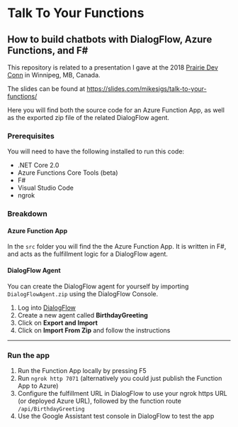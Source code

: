 # Talk To Your Functions

## How to build chatbots with DialogFlow, Azure Functions, and F#


This repository is related to a presentation I gave at the 2018 [Prairie Dev Conn](https://www.prairiedevconn/) in Winnipeg, MB, Canada.

The slides can be found at <https://slides.com/mikesigs/talk-to-your-functions/>

Here you will find both the source code for an Azure Function App, as well as the exported zip file of the related DialogFlow agent.

### Prerequisites

You will need to have the following installed to run this code:

- .NET Core 2.0
- Azure Functions Core Tools (beta)
- F#
- Visual Studio Code
- ngrok

### Breakdown

#### Azure Function App

 In the `src` folder you will find the the Azure Function App. It is written in F#, and acts as the fulfillment logic for a DialogFlow agent.

#### DialogFlow Agent

 You can create the DialogFlow agent for yourself by importing `DialogFlowAgent.zip` using the DialogFlow Console.

1. Log into [DialogFlow](https://www.dialogflow.com/)
2. Create a new agent called **BirthdayGreeting**
3. Click on **Export and Import**
4. Click on **Import From Zip** and follow the instructions

---

### Run the app

1. Run the Function App locally by pressing F5
2. Run `ngrok http 7071` (alternatively you could just publish the Function App to Azure)
3. Configure the fulfillment URL in DialogFlow to use your ngrok https URL (or deployed Azure URL), followed by the function route `/api/BirthdayGreeting`
4. Use the Google Assistant test console in DialogFlow to test the app
